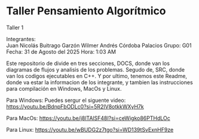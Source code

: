 # Taller Pensamiento Algorítmico 
Taller 1 


Integrantes:   
Juan Nicolás Buitrago Garzón
Wilmer Andrés Córdoba Palacios 
Grupo: G01
Fecha: 31 de Agosto del 2025 
Hora: 1:03 AM

Este repositorio de divide en tres secciones, DOCS, donde van los diagramas de flujos y analisis de los problemas. Segudo de, SRC, donde van los codigos ejecutables en C++. Y por ultimo, tenemos este Readme, donde va estar la informacion de los integrante, y tambien las instrucciones para compilación en Windows, MacOs y Linux.

Para Windows: 
Puedes sergur el siguente video: https://youtu.be/BdnpFbODLc0?si=5R2IV8otkkWXyH7k

Para MacOs: https://youtu.be/j8lTAlSF48I?si=ceWigko86PTHdLOc

Para Linux: 
https://youtu.be/wBUDG2z7tgo?si=WD139tSvExnHF9ze





